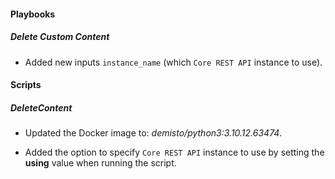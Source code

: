 
#### Playbooks

##### Delete Custom Content

- Added new inputs `instance_name` (which `Core REST API` instance to use).

#### Scripts

##### DeleteContent
- Updated the Docker image to: *demisto/python3:3.10.12.63474*.

-  Added the option to specify `Core REST API` instance to use by setting the **using** value when running the script.
